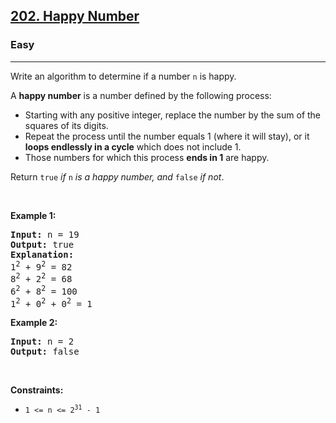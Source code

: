 <h2><a href="https://leetcode.com/problems/happy-number/">202. Happy Number</a></h2><h3>Easy</h3><hr><div data-read-aloud-multi-block="true"><p>Write an algorithm to determine if a number <code>n</code> is happy.</p>

<p>A <strong>happy number</strong> is a number defined by the following process:</p>

<ul>
	<li>Starting with any positive integer, replace the number by the sum of the squares of its digits.</li>
	<li>Repeat the process until the number equals 1 (where it will stay), or it <strong>loops endlessly in a cycle</strong> which does not include 1.</li>
	<li>Those numbers for which this process <strong>ends in 1</strong> are happy.</li>
</ul>

<p>Return <code>true</code> <em>if</em> <code>n</code> <em>is a happy number, and</em> <code>false</code> <em>if not</em>.</p>

<p>&nbsp;</p>
<p><strong>Example 1:</strong></p>

<pre style="position: relative;"><strong>Input:</strong> n = 19
<strong>Output:</strong> true
<strong>Explanation:</strong>
1<sup style="">2</sup> + 9<sup style="">2</sup> = 82
8<sup style="">2</sup> + 2<sup style="">2</sup> = 68
6<sup style="">2</sup> + 8<sup style="">2</sup> = 100
1<sup style="">2</sup> + 0<sup style="">2</sup> + 0<sup style="">2</sup> = 1
<div class="open_grepper_editor" title="Edit &amp; Save To Grepper"></div></pre>

<p><strong>Example 2:</strong></p>

<pre style="position: relative;"><strong>Input:</strong> n = 2
<strong>Output:</strong> false
<div class="open_grepper_editor" title="Edit &amp; Save To Grepper"></div></pre>

<p>&nbsp;</p>
<p><strong>Constraints:</strong></p>

<ul>
	<li><code>1 &lt;= n &lt;= 2<sup style="">31</sup> - 1</code></li>
</ul>
</div>